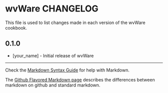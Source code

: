 wvWare CHANGELOG
================

This file is used to list changes made in each version of the wvWare cookbook.

0.1.0
-----
- [your_name] - Initial release of wvWare

- - -
Check the [Markdown Syntax Guide](http://daringfireball.net/projects/markdown/syntax) for help with Markdown.

The [Github Flavored Markdown page](http://github.github.com/github-flavored-markdown/) describes the differences between markdown on github and standard markdown.
